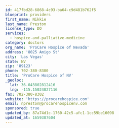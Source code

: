 ```yaml
---
id: 417fbd28-6868-4c93-ba64-c9d481b762f5
blueprint: providers
first_name: Nikkie
last_name: Preston
license_type: DO
services:
  - hospice-and-palliative-medicine
category: doctors
org_name: 'ProCare Hospice of Nevada'
address: '8025 Amigo St'
city: 'Las Vegas'
state: NV
zip: '89123'
phone: 702-380-8300
title: 'ProCare Hospice of NV'
_geoloc:
  lat: 36.043802812416
  lng: -115.15024827116
fax: 702-380-8302
website: 'https://procarehospice.com'
email: npreston@procarehospicenv.com
sponsored: true
updated_by: 87a74d1c-1760-42c5-afc1-1cc59be16098
updated_at: 1659387604
---
```

